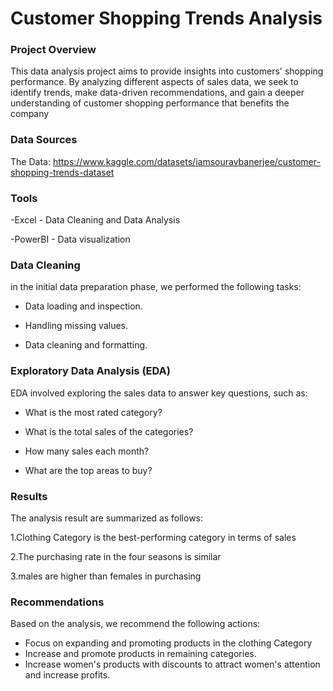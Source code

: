 # Customer Shopping Trends Analysis

### Project Overview

This data analysis project aims to provide insights into customers' shopping performance. By analyzing different aspects of sales data, we seek to identify trends, make data-driven recommendations, and gain a deeper understanding of customer shopping performance that benefits the company

### Data Sources

The Data: https://www.kaggle.com/datasets/iamsouravbanerjee/customer-shopping-trends-dataset

### Tools

-Excel - Data Cleaning and Data Analysis

-PowerBI - Data visualization

### Data Cleaning 

in the initial data preparation phase, we performed the following tasks: 

- Data loading and inspection.

- Handling missing values. 

- Data cleaning and formatting. 

### Exploratory Data Analysis (EDA) 
EDA involved exploring the sales data to answer key questions, such as: 

- What is the most rated category?

- What is the total sales of the categories?

- How many sales each month?

- What are the top areas to buy?

### Results 

The analysis result are summarized as follows:

1.Clothing Category is the best-performing category in terms of sales

2.The purchasing rate in the four seasons is similar

3.males are higher than females in purchasing

### Recommendations 

Based on the analysis, we recommend the following actions:

- Focus on expanding and promoting products in the clothing Category
- Increase and promote products in remaining categories.
- Increase women's products with discounts to attract women's attention and increase profits. 
